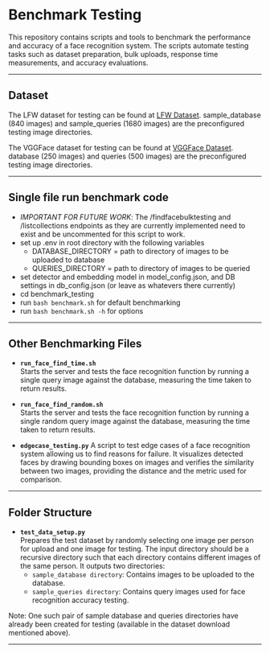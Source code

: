 # Benchmark Testing

This repository contains scripts and tools to benchmark the performance and accuracy of a face recognition system. The scripts automate testing tasks such as dataset preparation, bulk uploads, response time measurements, and accuracy evaluations.

---

## Dataset

The LFW dataset for testing can be found at [LFW Dataset](https://drive.google.com/file/d/1N8Ym1zqoW875tVIjePWwaxHTN70p6-av/view?usp=share_link). sample_database (840 images) and sample_queries (1680 images) are the preconfigured testing image directories. 

The VGGFace dataset for testing can be found at [VGGFace Dataset](https://drive.google.com/file/d/1YIswaMR87oN9taA97p2dMIzNXUzWZcGe/view?usp=share_link). database (250 images) and queries (500 images) are the preconfigured testing image directories. 

---

## Single file run benchmark code
- *IMPORTANT FOR FUTURE WORK*: The /findfacebulktesting and /listcollections endpoints as they are currently implemented need to exist and be uncommented for this script to work.
- set up .env in root directory with the following variables
    - DATABASE_DIRECTORY = path to directory of images to be uploaded to database
    - QUERIES_DIRECTORY = path to directory of images to be queried
- set detector and embedding model in model_config.json, and DB settings in db_config.json (or leave as whatevers there currently)
- cd benchmark_testing
- run `bash benchmark.sh` for default benchmarking
- run `bash benchmark.sh -h` for options

---

## Other Benchmarking Files
- **`run_face_find_time.sh`**  
  Starts the server and tests the face recognition function by running a single query image against the database, measuring the time taken to return results.

- **`run_face_find_random.sh`**  
Starts the server and tests the face recognition function by running a single random query image against the database, measuring the time taken to return results.

- **`edgecase_testing.py`**
  A script to test edge cases of a face recognition system allowing us to find reasons for failure. It visualizes detected faces by drawing bounding boxes on images and verifies the similarity between two images, providing the distance and the metric used for comparison. 
---

## Folder Structure
- **`test_data_setup.py`**  
  Prepares the test dataset by randomly selecting one image per person for upload and one image for testing. The input directory should be a recursive directory such that each directory contains different images of the same person. It outputs two directories:
    - `sample_database directory`: Contains images to be uploaded to the database.
    - `sample_queries directory`: Contains query images used for face recognition accuracy testing.

Note: One such pair of sample database and queries directories have already been created for testing (available in the dataset download mentioned above).

---
